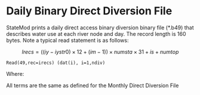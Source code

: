 # Daily Binary Direct Diversion File #

StateMod prints a daily direct access binary diversion binary file (\*.b49) that describes water use at 
each river node and day. The record length is 160 bytes. Note a typical read statement is as follows:

$$Irecs = ((iy-iystr0) \times 12 + (im-1)) \times numsta \times 31 + is + numtop$$

`Read(49,rec=irecs) (dat(i), i=1,ndiv)`

Where:

All terms are the same as defined for the Monthly Direct Diversion File 
